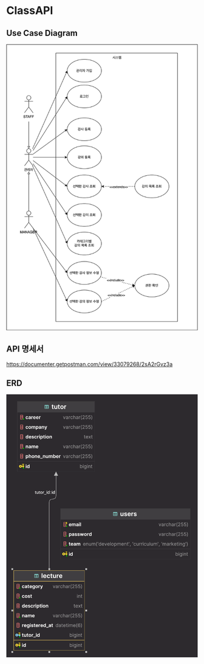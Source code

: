 # ClassAPI

## Use Case Diagram
![usecase](./src/main/resources/static/UseCaseDiagram.svg)

## API 명세서
https://documenter.getpostman.com/view/33079268/2sA2rGvz3a

## ERD
![erd](./src/main/resources/static/lecture.png)


